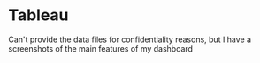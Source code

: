 # Tableau
Can't provide the data files for confidentiality reasons, but I have a screenshots of the main  features of my dashboard
